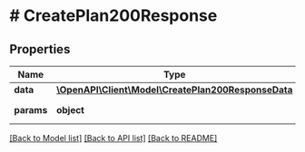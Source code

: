 # # CreatePlan200Response

## Properties

Name | Type | Description | Notes
------------ | ------------- | ------------- | -------------
**data** | [**\OpenAPI\Client\Model\CreatePlan200ResponseData**](CreatePlan200ResponseData.md) |  | [optional]
**params** | **object** | Input parameters | [optional]

[[Back to Model list]](../../README.md#models) [[Back to API list]](../../README.md#endpoints) [[Back to README]](../../README.md)
